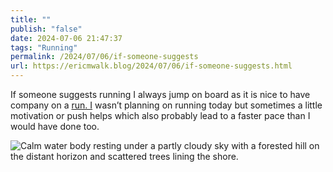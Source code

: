 ```yaml
---
title: ""
publish: "false"
date: 2024-07-06 21:47:37
tags: "Running"
permalink: /2024/07/06/if-someone-suggests
url: https://ericmwalk.blog/2024/07/06/if-someone-suggests.html
---
```


If someone suggests running I always jump on board as it is nice to have company on a [run. I](https://strava.app.link/qEdo9xa80Kb) wasn’t planning on running today but sometimes a little motivation or push helps which also probably lead to a faster pace than I would have done too.

![Calm water body resting under a partly cloudy sky with a forested hill on the distant horizon and scattered trees lining the shore.](https://ericmwalk.blog/uploads/2024/img-4034.jpeg)